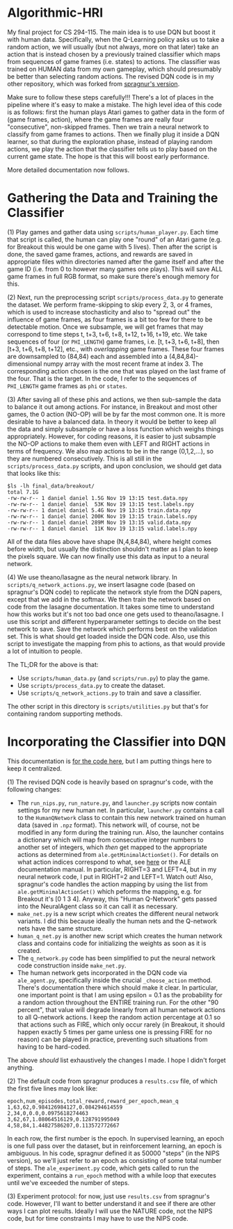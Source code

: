 # Algorithmic-HRI

My final project for CS 294-115. The main idea is to use DQN but boost it with human data. Specifically, when the Q-Learning policy asks us to take a random action, we will usually (but not always, more on that later) take an action that is instead chosen by a previously trained classifier which maps from sequences of game frames (i.e. states) to actions. The classifier was trained on HUMAN data from my own gameplay, which should presumably be better than selecting random actions. The revised DQN code is in my other repository, which was forked from [spragnur's version](https://github.com/DanielTakeshi/deep_q_rl).

Make sure to follow these steps carefully!!! There's a lot of places in the pipeline where it's easy to make a mistake. The high level idea of this code is as follows: first the human plays Atari games to gather data in the form of (game frames, action), where the game frames are really four "consecutive", non-skipped frames. Then we train a neural network to classify from game frames to actions. Then we finally plug it inside a DQN learner, so that during the exploration phase, instead of playing random actions, we play the action that the classifier tells us to play based on the current game state. The hope is that this will boost early performance.

More detailed documentation now follows.

# Gathering the Data and Training the Classifier

(1) Play games and gather data using `scripts/human_player.py`. Each time that script is called, the human can play one "round" of an Atari game (e.g. for Breakout this would be one game with 5 lives). Then after the script is done, the saved game frames, actions, and rewards are saved in appropriate files within directories named after the game itself and after the game ID (i.e. from 0 to however many games one plays). This will save ALL game frames in full RGB format, so make sure there's enough memory for this.

(2) Next, run the preprocessing script `scripts/process_data.py` to generate the dataset. We perform frame-skipping to skip every 2, 3, or 4 frames, which is used to increase stochasticity and also to "spread out" the influence of game frames, as four frames is a bit too few for there to be detectable motion. Once we subsample, we will get frames that may correspond to time steps t, t+3, t+6, t+8, t+12, t+16, t+19, etc. We take sequences of four (or `PHI_LENGTH`) game frames, i.e. [t, t+3, t+6, t+8], then [t+3, t+6, t+8, t+12], etc., with *overlapping* game frames. These four frames are downsampled to (84,84) each and assembled into a (4,84,84)-dimensional numpy array with the most recent frame at index 3. The corresponding action chosen is the one that was played on the last frame of the four. That is the target. In the code, I refer to the sequences of `PHI_LENGTH` game frames as `phi` or `states`.

(3) After saving all of these phis and actions, we then sub-sample the data to balance it out among actions. For instance, in Breakout and most other games, the 0 action (NO-OP) will be by far the most common one. It is more desirable to have a balanced data. In theory it would be better to keep all the data and simply subsample or have a loss function which weighs things appropriately. However, for coding reasons, it is easier to just subsample the NO-OP actions to make them even with LEFT and RIGHT actions in terms of frequency. We also map actions to be in the range (0,1,2,...), so they are numbered consecutively. This is all still in the `scripts/process_data.py` scripts, and upon conclusion, we should get data that looks like this:

```
$ls -lh final_data/breakout/
total 7.1G
-rw-rw-r-- 1 daniel daniel 1.5G Nov 19 13:15 test.data.npy
-rw-rw-r-- 1 daniel daniel  53K Nov 19 13:15 test.labels.npy
-rw-rw-r-- 1 daniel daniel 5.4G Nov 19 13:15 train.data.npy
-rw-rw-r-- 1 daniel daniel 200K Nov 19 13:15 train.labels.npy
-rw-rw-r-- 1 daniel daniel 289M Nov 19 13:15 valid.data.npy
-rw-rw-r-- 1 daniel daniel  11K Nov 19 13:15 valid.labels.npy
```

All of the data files above have shape (N,4,84,84), where height comes before width, but usually the distinction shouldn't matter as I plan to keep the pixels square. We can now finally use this data as input to a neural network.

(4) We use theano/lasagne as the neural network library. In `scripts/q_network_actions.py`, we insert lasagne code (based on spragnur's DQN code) to replicate the network style from the DQN papers, except that we add in the softmax. We then train the network based on code from the lasagne documentation. It takes some time to understand how this works but it's not too bad once one gets used to theano/lasagne. I use this script and different hyperparameter settings to decide on the best network to save. Save the network which performs best on the validation set. This is what should get loaded inside the DQN code. Also, use this script to investigate the mapping from phis to actions, as that would provide a lot of intuition to people.

The TL;DR for the above is that:

- Use `scripts/human_data.py` (and `scripts/run.py`) to play the game.
- Use `scripts/process_data.py` to create the dataset.
- Use `scripts/q_network_actions.py` to train and save a classifier.

The other script in this directory is `scripts/utilities.py` but that's for containing random supporting methods.

# Incorporating the Classifier into DQN

This documentation is [for the code here](https://github.com/DanielTakeshi/deep_q_rl), but I am putting things here to keep it centralized.

(1) The revised DQN code is heavily based on spragnur's code, with the following changes:

- The `run_nips.py`, `run_nature.py`, and `launcher.py` scripts now contain settings for my new human net. In particular, `launcher.py` contains a call to the `HumanQNetwork` class to contain this new network trained on human data (saved in `.npz` format). This network will, of course, not be modified in any form during the training run. Also, the launcher contains a dictionary which will map from consecutive integer numbers to another set of integers, which *then* get mapped to the appropriate actions as determined from `ale.getMinimalActionSet()`. For details on what action indices correspond to what, see [here](https://github.com/mgbellemare/Arcade-Learning-Environment/blob/master/doc/java-agent/code/src/ale/io/Actions.java) or the ALE documentation manual. In particular, RIGHT=3 and LEFT=4, but in my neural network code, I put in RIGHT=2 and LEFT=1. Watch out! Also, spragnur's code handles the action mapping by using the list from `ale.getMinimalActionSet()` which peforms the mapping, e.g. for Breakout it's [0 1 3 4]. Anyway, this "Human Q-Network" gets passed into the NeuralAgent class so it can call it as necessary.
- `make_net.py` is a new script which creates the different neural network variants. I did this because ideally the human nets and the Q-network nets have the same structure.
- `human_q_net.py` is another new script which creates the human network class and contains code for initializing the weights as soon as it is created.
- The `q_network.py` code has been simplified to put the neural network code construction inside `make_net.py`.
- The human network gets incorporated in the DQN code via `ale_agent.py`, specifically inside the crucial `_choose_action` method. There's documentation there which should make it clear. In particular, one important point is that I am using epsilon = 0.1 as the probability for a random action throughout the ENTIRE training run. For the other "90 percent", that value will degrade linearly from all human network actions to all Q-network actions. I keep the random action percentage at 0.1 so that actions such as FIRE, which only occur rarely (in Breakout, it should happen exactly 5 times per game unless one is pressing FIRE for no reason) can be played in practice, preventing such situations from having to be hard-coded.

The above *should* list exhaustively the changes I made. I hope I didn't forget anything.

(2) The default code from spragnur produces a `results.csv` file, of which the first five lines may look like:

```
epoch,num_episodes,total_reward,reward_per_epoch,mean_q
1,63,62,0.984126984127,0.084294614559
2,34,0,0.0,0.0975618274463
3,62,67,1.08064516129,0.128791995049
4,58,84,1.44827586207,0.113572772667
```

In each row, the first number is the epoch. In supervised learning, an epoch is one full pass over the dataset, but in reinforcement learning, an epoch is ambiguous. In his code, spragnur defined it as 50000 "steps" (in the NIPS version), so we'll just refer to an epoch as consisting of some total number of steps. The `ale_experiment.py` code, which gets called to run the experiment, contains a `run_epoch` method with a while loop that executes until we've exceeded the number of steps.

(3) Experiment protocol: for now, just use `results.csv` from spragnur's code. However, I'll want to better understand it and see if there are other ways I can plot results. Ideally I will use the NATURE code, not the NIPS code, but for time constraints I may have to use the NIPS code.
